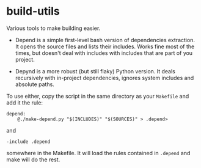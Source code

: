 # build-utils
Various tools to make building easier.

* Depend is a simple first-level bash version of dependencies extraction. It opens the source files and lists their includes. Works fine most of the times, but doesn't deal with includes with includes that are part of you project.

* Depynd is a more robust (but still flaky) Python version. It deals recursively with in-project dependencies, ignores system includes and absolute paths.

To use either, copy the script in the same directory as your `Makefile` and add it the rule:

```
depend:
	@./make-depend.py "$(INCLUDES)" "$(SOURCES)" > .depend>
```

and

```
-include .depend
```

somewhere in the Makefile. It will load the rules contained in `.depend` and make will do the rest.
